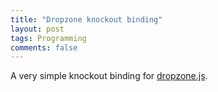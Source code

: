 ```yaml
---
title: "Dropzone knockout binding"
layout: post
tags: Programming
comments: false
--- 
```


A very simple knockout binding for <a href="http://www.dropzonejs.com/">dropzone.js</a>.

<script src="https://gist.github.com/csim/4513ae3316104e6f474d.js?file=dropzone.knockout.js"></script>

<script src="https://gist.github.com/csim/4513ae3316104e6f474d.js?file=usage.html"></script>

